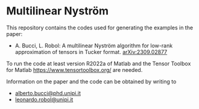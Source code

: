 # Multilinear Nyström

This repository contains the codes used for generating the examples in the paper: 
- A. Bucci, L. Robol: A multilinear Nyström algorithm for low-rank approximation of tensors in Tucker format. [arXiv:2309.02877](https://arxiv.org/abs/2309.02877)

To run the code at least version R2022a of Matlab and the Tensor Toolbox for Matlab https://www.tensortoolbox.org/ are needed.

Information on the paper and the code can be obtained by writing to
- alberto.bucci@phd.unipi.it
- leonardo.robol@unipi.it
